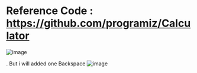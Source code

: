 # Reference Code : https://github.com/programiz/Calculator
![image](https://github.com/DineshDhamodharan24/Project/assets/142207421/739261da-f245-427d-895d-d08b77bba8f4)


. But i will added one Backspace
![image](https://github.com/DineshDhamodharan24/Project/assets/142207421/65ba8f21-8ca9-4094-8d72-faa1c454a816)

